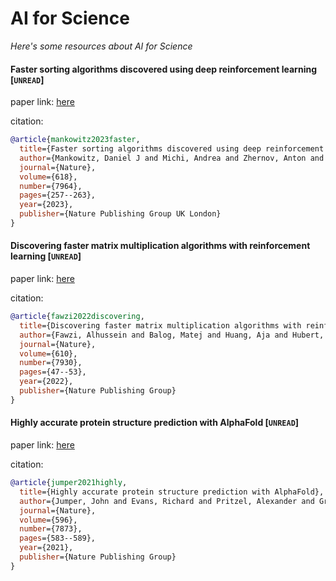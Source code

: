 # AI for Science
*Here's some resources about AI for Science*


#### Faster sorting algorithms discovered using deep reinforcement learning [`UNREAD`]
paper link: [here](https://www.nature.com/articles/s41586-023-06004-9)

citation: 
```bibtex
@article{mankowitz2023faster,
  title={Faster sorting algorithms discovered using deep reinforcement learning},
  author={Mankowitz, Daniel J and Michi, Andrea and Zhernov, Anton and Gelmi, Marco and Selvi, Marco and Paduraru, Cosmin and Leurent, Edouard and Iqbal, Shariq and Lespiau, Jean-Baptiste and Ahern, Alex and others},
  journal={Nature},
  volume={618},
  number={7964},
  pages={257--263},
  year={2023},
  publisher={Nature Publishing Group UK London}
}
```


#### Discovering faster matrix multiplication algorithms with reinforcement learning [`UNREAD`]
paper link: [here](https://www.nature.com/articles/s41586-022%20-05172-4)

citation: 
```bibtex
@article{fawzi2022discovering,
  title={Discovering faster matrix multiplication algorithms with reinforcement learning},
  author={Fawzi, Alhussein and Balog, Matej and Huang, Aja and Hubert, Thomas and Romera-Paredes, Bernardino and Barekatain, Mohammadamin and Novikov, Alexander and R Ruiz, Francisco J and Schrittwieser, Julian and Swirszcz, Grzegorz and others},
  journal={Nature},
  volume={610},
  number={7930},
  pages={47--53},
  year={2022},
  publisher={Nature Publishing Group}
}
```

#### Highly accurate protein structure prediction with AlphaFold [`UNREAD`]
paper link: [here](https://www.nature.com/articles/s41586-021-03819-2)

citation: 
```bibtex
@article{jumper2021highly,
  title={Highly accurate protein structure prediction with AlphaFold},
  author={Jumper, John and Evans, Richard and Pritzel, Alexander and Green, Tim and Figurnov, Michael and Ronneberger, Olaf and Tunyasuvunakool, Kathryn and Bates, Russ and {\v{Z}}{\'\i}dek, Augustin and Potapenko, Anna and others},
  journal={Nature},
  volume={596},
  number={7873},
  pages={583--589},
  year={2021},
  publisher={Nature Publishing Group}
}
```